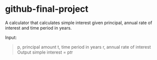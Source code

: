 # github-final-project

A calculator that calculates simple interest given principal, annual rate of interest and time period in years.

Input:
>p, principal amount
>t, time period in years
>r, annual rate of interest
Output
>simple interest = p*t*r
